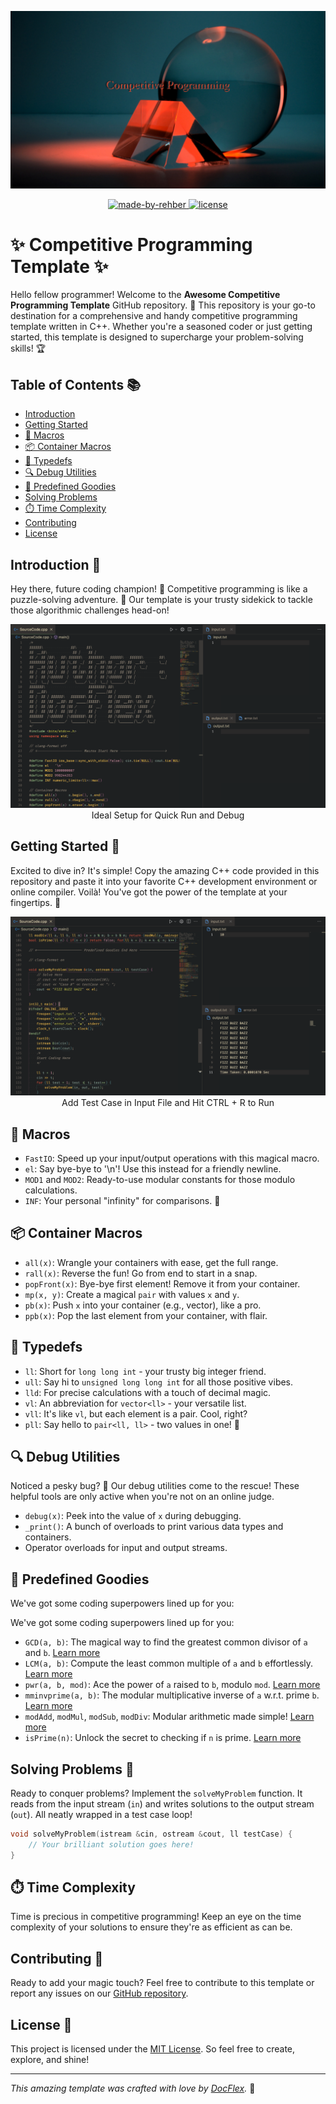 <p align="center">
  <img src="src/banner.jpg" alt="Competitive Programming Logo"/>
</p>

<p align="center">
  <a href="https://in.linkedin.com/in/r0m" target="_blank">
    <img alt="made-by-rehber" src="https://img.shields.io/badge/MADE%20BY-Rehber-blue?style=for-the-badge" />
  </a>
  <a href="https://choosealicense.com/licenses/mit/" target="_blank">
    <img alt="license" src="https://img.shields.io/badge/License-MIT-green.svg?style=for-the-badge" />
  </a>

</p>

# ✨ Competitive Programming Template ✨

Hello fellow programmer! Welcome to the **Awesome Competitive Programming Template** GitHub repository. 🚀 This repository is your go-to destination for a comprehensive and handy competitive programming template written in C++. Whether you're a seasoned coder or just getting started, this template is designed to supercharge your problem-solving skills! 🏆

## Table of Contents 📚
- [Introduction](#introduction)
- [Getting Started](#getting-started)
- [🚀 Macros](#macros)
- [📦 Container Macros](#container-macros)
- [🔖 Typedefs](#typedefs)
- [🔍 Debug Utilities](#debug-utilities)
- [🌟 Predefined Goodies](#predefined-goodies)
- [Solving Problems](#solving-problems)
- [⏱️ Time Complexity](#time-complexity)
- [Contributing](#contributing)
- [License](#license)

## Introduction 🌟

Hey there, future coding champion! 🎉 Competitive programming is like a puzzle-solving adventure. 🧩 Our template is your trusty sidekick to tackle those algorithmic challenges head-on!

<p align="center">
  <img src="src/sequence.png" alt="homepage"/>
  Ideal Setup for Quick Run and Debug
</p>

## Getting Started 🚀

Excited to dive in? It's simple! Copy the amazing C++ code provided in this repository and paste it into your favorite C++ development environment or online compiler. Voilà! You've got the power of the template at your fingertips. 💪

<p align="center">
  <img src="src/runner.png" alt="runner"/>
  Add Test Case in Input File and Hit CTRL + R to Run
</p>

## 🚀 Macros

- `FastIO`: Speed up your input/output operations with this magical macro.
- `el`: Say bye-bye to '\n'! Use this instead for a friendly newline.
- `MOD1` and `MOD2`: Ready-to-use modular constants for those modulo calculations.
- `INF`: Your personal "infinity" for comparisons. 🌌

## 📦 Container Macros

- `all(x)`: Wrangle your containers with ease, get the full range.
- `rall(x)`: Reverse the fun! Go from end to start in a snap.
- `popFront(x)`: Bye-bye first element! Remove it from your container.
- `mp(x, y)`: Create a magical `pair` with values `x` and `y`.
- `pb(x)`: Push `x` into your container (e.g., vector), like a pro.
- `ppb(x)`: Pop the last element from your container, with flair.

## 🔖 Typedefs

- `ll`: Short for `long long int` - your trusty big integer friend.
- `ull`: Say hi to `unsigned long long int` for all those positive vibes.
- `lld`: For precise calculations with a touch of decimal magic.
- `vl`: An abbreviation for `vector<ll>` - your versatile list.
- `vll`: It's like `vl`, but each element is a pair. Cool, right?
- `pll`: Say hello to `pair<ll, ll>` - two values in one! 🤝

## 🔍 Debug Utilities

Noticed a pesky bug? 🐞 Our debug utilities come to the rescue! These helpful tools are only active when you're not on an online judge.

- `debug(x)`: Peek into the value of `x` during debugging.
- `_print()`: A bunch of overloads to print various data types and containers.
- Operator overloads for input and output streams.

## 🌟 Predefined Goodies

We've got some coding superpowers lined up for you:

We've got some coding superpowers lined up for you:

- `GCD(a, b)`: The magical way to find the greatest common divisor of `a` and `b`. [Learn more](https://en.wikipedia.org/wiki/Greatest_common_divisor)
- `LCM(a, b)`: Compute the least common multiple of `a` and `b` effortlessly. [Learn more](https://en.wikipedia.org/wiki/Least_common_multiple)
- `pwr(a, b, mod)`: Ace the power of `a` raised to `b`, modulo `mod`. [Learn more](https://en.wikipedia.org/wiki/Modular_exponentiation)
- `mminvprime(a, b)`: The modular multiplicative inverse of `a` w.r.t. prime `b`. [Learn more](https://en.wikipedia.org/wiki/Modular_multiplicative_inverse)
- `modAdd`, `modMul`, `modSub`, `modDiv`: Modular arithmetic made simple! [Learn more](https://en.wikipedia.org/wiki/Modular_arithmetic)
- `isPrime(n)`: Unlock the secret to checking if `n` is prime. [Learn more](https://en.wikipedia.org/wiki/Primality_test)

## Solving Problems 🤖

Ready to conquer problems? Implement the `solveMyProblem` function. It reads from the input stream (`in`) and writes solutions to the output stream (`out`). All neatly wrapped in a test case loop!

```cpp
void solveMyProblem(istream &cin, ostream &cout, ll testCase) {
    // Your brilliant solution goes here!
}
```

## ⏱️ Time Complexity

Time is precious in competitive programming! Keep an eye on the time complexity of your solutions to ensure they're as efficient as can be.

## Contributing 🤝

Ready to add your magic touch? Feel free to contribute to this template or report any issues on our [GitHub repository](https://github.com/docflex/Competetive-Programming).

## License 📜

This project is licensed under the [MIT License](LICENSE). So feel free to create, explore, and shine!

---

*This amazing template was crafted with love by [DocFlex](https://github.com/docflex).* 🌟